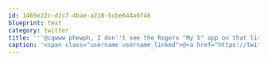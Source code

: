 ```yaml
---
id: 1465e22c-d2c7-4bae-a210-5cbe644a0746
blueprint: text
category: twitter
title: '''@cqwww phewph, I don''t see the Rogers "My 5" app on that list ;)'
caption: '<span class="username username_linked">@<a href="https://twitter.com/cqwww" title="Kris Constable">cqwww</a></span> phewph, I don''t see the Rogers "My 5" app on that list ;)'
---
```

